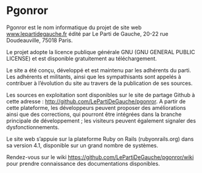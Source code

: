 # Pgonror

Pgonror est le nom informatique du projet de site web www.lepartidegauche.fr édité par Le Parti de Gauche, 20-22 rue Doudeauville, 75018 Paris.

Le projet adopte la licence publique générale GNU (GNU GENERAL PUBLIC LICENSE) et est disponible gratuitement au téléchargement.

Le site a été conçu, développé et est maintenu par les adhérents du parti. Les adhérents et militants, ainsi que les sympathisants sont appelés à contribuer à l’évolution du site au travers de la publication de ses sources.

Les sources en exploitation sont disponibles sur le site de partage Github à cette adresse : http://github.com/LePartiDeGauche/pgonror. A partir de cette plateforme, les développeurs peuvent proposer des améliorations ainsi que des corrections, qui pourront être intégrées dans la branche principale de développement ; les visiteurs peuvent également signaler des dysfonctionnements. 

Le site web s’appuie sur la plateforme Ruby on Rails (rubyonrails.org) dans sa version 4.1, disponible sur un grand nombre de systèmes. 

Rendez-vous sur le wiki https://github.com/LePartiDeGauche/pgonror/wiki pour prendre connaissance des documentations disponibles.
